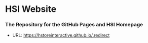 # HSI Website
### The Repository for the GitHub Pages and HSI Homepage
- URL: https://hstoreinteractive.github.io/.redirect
